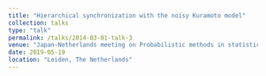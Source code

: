 ```yaml
---
title: "Hierarchical synchronization with the noisy Kuramoto model"
collection: talks
type: "talk"
permalink: /talks/2014-03-01-talk-3
venue: "Japan-Netherlands meeting on Probabilistic methods in statistical mechanics of random media"
date: 2019-05-19
location: "Leiden, The Netherlands"
---
```


